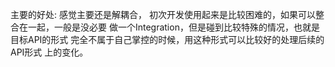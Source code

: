 主要的好处: 感觉主要还是解耦合，
初次开发使用起来是比较困难的，如果可以整合在一起，一般是没必要
做一个Integration，但是碰到比较特殊的情况，也就是目标API的形式
完全不属于自己掌控的时候，用这种形式可以比较好的处理后续的API形式
上的变化。